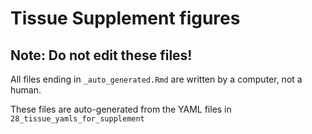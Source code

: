 # Tissue Supplement figures

## Note: Do not edit these files!
All files ending in `_auto_generated.Rmd` are written by a computer, not a human.

These files are auto-generated from the YAML files in `28_tissue_yamls_for_supplement`



